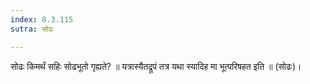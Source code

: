 ```yaml
---
index: 8.3.115
sutra: सोढः

---
```

सोढः किमर्थं सहिः सोढभूतो गृह्यते? ॥ यत्रास्यैतद्रूपं तत्र यथा स्यादिह मा भूत्परिषहत इति ॥ (सोढः)।